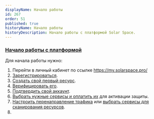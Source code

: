 ```yaml
---
displayName: Начало работы
id: 267
order: 51
published: true
historyName: Начало работы
historyDescription: Начало работы с платформой Solar Space. 
---
```


### [Начало работы с платформой](platform-launch)

Для начала работы нужно:

1. Перейти в личный кабинет по ссылке https://my.solarspace.pro/
2. [Зарегистрироваться]([242]).
3. [Создать свой первый ресурс]([205]).
4. [Верифицировать его]([206]).
5. [Подтвердить свой аккаунт]([243]).
6. [Выбрать нужные сервисы и оплатить их]([208]) для активации защиты.
7. [Настроить перенаправление трафика]([266]) или [выбрать сервисы для сканирования ресурсов]([219]).
8. 